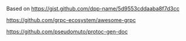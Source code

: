Based on https://gist.github.com/dpp-name/5d9553cddaaba8f7d3cc


https://github.com/grpc-ecosystem/awesome-grpc

https://github.com/pseudomuto/protoc-gen-doc